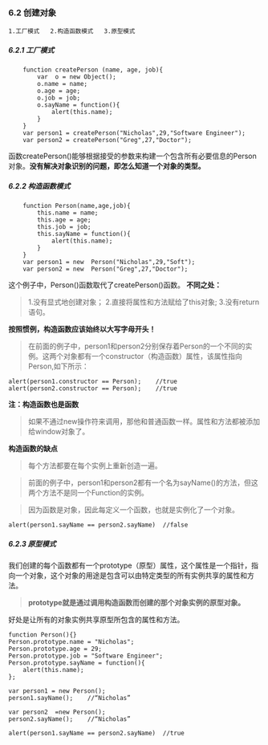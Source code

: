 ### 6.2 创建对象

    1.工厂模式   2.构造函数模式   3.原型模式

##### 6.2.1   工厂模式
```
    function createPerson (name, age, job){
        var  o = new Object();
        o.name = name;
        o.age = age;
        o.job = job;
        o.sayName = function(){
            alert(this.name);
        }
    }
    var person1 = createPerson("Nicholas",29,"Software Engineer");
    var person2 = createPerson("Greg",27,"Doctor");
```

函数createPerson()能够根据接受的参数来构建一个包含所有必要信息的Person对象。**没有解决对象识别的问题，即怎么知道一个对象的类型。**
##### 6.2.2  构造函数模式
```
    function Person(name,age,job){
        this.name = name;
        this.age = age;
        this.job = job;
        this.sayName = function(){
            alert(this.name);
        }
    }
    var person1 = new  Person("Nicholas",29,"Soft");
    var person2 = new  Person("Greg",27,"Doctor");
```

这个例子中，Person()函数取代了createPerson()函数。
**不同之处：**
>1.没有显式地创建对象；
2.直接将属性和方法赋给了this对象;
3.没有return语句。

**按照惯例，构造函数应该始终以大写字母开头！**


>在前面的例子中，person1和person2分别保存着Person的一个不同的实例。这两个对象都有一个constructor（构造函数）属性，该属性指向Person,如下所示：

```
alert(person1.constructor == Person);    //true
alert(person2.constructor == Person);    //true
```

**注：构造函数也是函数**
>如果不通过new操作符来调用，那他和普通函数一样。属性和方法都被添加给window对象了。

**构造函数的缺点**

>每个方法都要在每个实例上重新创造一遍。

>前面的例子中，person1和person2都有一个名为sayName()的方法，但这两个方法不是同一个Function的实例。

>因为函数是对象，因此每定义一个函数，也就是实例化了一个对象。

    alert(person1.sayName == person2.sayName)  //false

##### 6.2.3  原型模式  
我们创建的每个函数都有一个prototype（原型）属性，这个属性是一个指针，指向一个对象，这个对象的用途是包含可以由特定类型的所有实例共享的属性和方法。
>**prototype就是通过调用构造函数而创建的那个对象实例的原型对象。**

好处是让所有的对象实例共享原型所包含的属性和方法。

```
function Person(){}
Person.prototype.name = "Nicholas";
Person.prototype.age = 29;
Person.prototype.job = "Software Engineer";
Person.prototype.sayName = function(){
    alert(this.name);
};

var person1 = new Person();
person1.sayName();    //“Nicholas”

var person2  =new Person();
person2.sayName();    //“Nicholas”

alert(person1.sayName == person2.sayName)  //true
```






